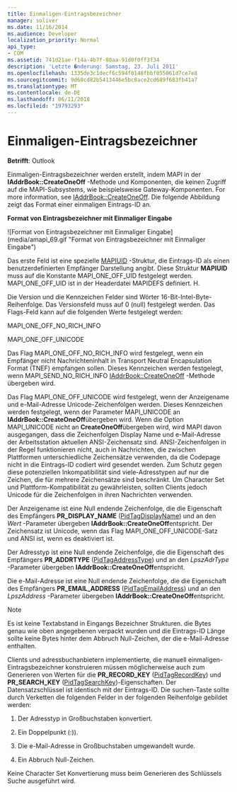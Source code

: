 ```yaml
---
title: Einmaligen-Eintragsbezeichner
manager: soliver
ms.date: 11/16/2014
ms.audience: Developer
localization_priority: Normal
api_type:
- COM
ms.assetid: 741d21ae-f14a-4b7f-80aa-91d0f0ff3f34
description: 'Letzte �nderung: Samstag, 23. Juli 2011'
ms.openlocfilehash: 1335de3c1decf6c594f0148fbbf055061d7ce7e8
ms.sourcegitcommit: 9d60cd82b5413446e5bc8ace2cd689f683fb41a7
ms.translationtype: MT
ms.contentlocale: de-DE
ms.lasthandoff: 06/11/2018
ms.locfileid: "19793293"
---
```

# <a name="one-off-entry-identifiers"></a>Einmaligen-Eintragsbezeichner
  
**Betrifft**: Outlook 
  
Einmaligen-Eintragsbezeichner werden erstellt, indem MAPI in der **IAddrBook::CreateOneOff** -Methode und Komponenten, die keinen Zugriff auf die MAPI-Subsystems, wie beispielsweise Gateway-Komponenten. For more information, see [IAddrBook::CreateOneOff](iaddrbook-createoneoff.md). Die folgende Abbildung zeigt das Format einer einmaligen Eintrags-ID an.
  
**Format von Eintragsbezeichner mit Einmaliger Eingabe**
  
![Format von Eintragsbezeichner mit Einmaliger Eingabe] (media/amapi_69.gif "Format von Eintragsbezeichner mit Einmaliger Eingabe")
  
Das erste Feld ist eine spezielle [MAPIUID](mapiuid.md) -Struktur, die Eintrags-ID als einen benutzerdefinierten Empfänger Darstellung angibt. Diese Struktur **MAPIUID** muss auf die Konstante MAPI_ONE_OFF_UID festgelegt werden. MAPI_ONE_OFF_UID ist in der Headerdatei MAPIDEFS definiert. H. 
  
Die Version und die Kennzeichen Felder sind Wörter 16-Bit-Intel-Byte-Reihenfolge. Das Versionsfeld muss auf 0 (null) festgelegt werden. Das Flags-Feld kann auf die folgenden Werte festgelegt werden:
  
MAPI_ONE_OFF_NO_RICH_INFO
  
MAPI_ONE_OFF_UNICODE
  
Das Flag MAPI_ONE_OFF_NO_RICH_INFO wird festgelegt, wenn ein Empfänger nicht Nachrichteninhalt in Transport Neutral Encapsulation Format (TNEF) empfangen sollen. Dieses Kennzeichen werden festgelegt, wenn MAPI_SEND_NO_RICH_INFO [IAddrBook::CreateOneOff](iaddrbook-createoneoff.md) -Methode übergeben wird. 
  
Das Flag MAPI_ONE_OFF_UNICODE wird festgelegt, wenn der Anzeigename und e-Mail-Adresse Unicode-Zeichenfolgen werden. Dieses Kennzeichen werden festgelegt, wenn der Parameter MAPI_UNICODE an **IAddrBook::CreateOneOff**übergeben wird. Wenn die Option MAPI_UNICODE nicht an **CreateOneOff**übergeben wird, wird MAPI davon ausgegangen, dass die Zeichenfolgen Display Name und e-Mail-Adresse der Arbeitsstation aktuellen ANSI-Zeichensatz sind. ANSI-Zeichenfolgen in der Regel funktionieren nicht, auch in Nachrichten, die zwischen Plattformen unterschiedliche Zeichensätze verwenden, da die Codepage nicht in die Eintrags-ID codiert wird gesendet werden. Zum Schutz gegen diese potenziellen Inkompatibilität sind viele-Adresstypen auf nur die Zeichen, die für mehrere Zeichensätze sind beschränkt. Um Character Set und Plattform-Kompatibilität zu gewährleisten, sollten Clients jedoch Unicode für die Zeichenfolgen in ihren Nachrichten verwenden.
  
Der Anzeigename ist eine Null endende Zeichenfolge, die die Eigenschaft des Empfängers **PR_DISPLAY_NAME** ([PidTagDisplayName](pidtagdisplayname-canonical-property.md)) und an den _Wert_ -Parameter übergeben **IAddrBook::CreateOneOff**entspricht. Der Zeichensatz ist Unicode, wenn das Flag MAPI_ONE_OFF_UNICODE-Satz und ANSI ist, wenn es deaktiviert ist. 
  
Der Adresstyp ist eine Null endende Zeichenfolge, die die Eigenschaft des Empfängers **PR_ADDRTYPE** ([PidTagAddressType](pidtagaddresstype-canonical-property.md)) und an den _LpszAdrType_ -Parameter übergeben **IAddrBook::CreateOneOff**entspricht. 
  
Die e-Mail-Adresse ist eine Null endende Zeichenfolge, die die Eigenschaft des Empfängers **PR_EMAIL_ADDRESS** ([PidTagEmailAddress](pidtagemailaddress-canonical-property.md)) und an den _LpszAddress_ -Parameter übergeben **IAddrBook::CreateOneOff**entspricht. 
  
> [!NOTE]
> Es ist keine Textabstand in Eingangs Bezeichner Strukturen. die Bytes genau wie oben angegebenen verpackt wurden und die Eintrags-ID Länge sollte keine Bytes hinter dem Abbruch Null-Zeichen, der die e-Mail-Adresse enthalten. 
  
Clients und adressbuchanbietern implementierte, die manuell einmaligen-Eintragsbezeichner konstruieren müssen möglicherweise auch zum Generieren von Werten für die **PR_RECORD_KEY** ([PidTagRecordKey](pidtagrecordkey-canonical-property.md)) und **PR_SEARCH_KEY** ([PidTagSearchKey](pidtagsearchkey-canonical-property.md))-Eigenschaften. Der Datensatzschlüssel ist identisch mit der Eintrags-ID. Die suchen-Taste sollte durch Verketten die folgenden Felder in der folgenden Reihenfolge gebildet werden:
  
1. Der Adresstyp in Großbuchstaben konvertiert.
    
2. Ein Doppelpunkt (:)).
    
3. Die e-Mail-Adresse in Großbuchstaben umgewandelt wurde.
    
4. Ein Abbruch Null-Zeichen.
    
Keine Character Set Konvertierung muss beim Generieren des Schlüssels Suche ausgeführt wird.
  

